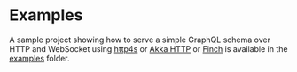 # Examples
A sample project showing how to serve a simple GraphQL schema over HTTP and WebSocket using 
[http4s](https://github.com/http4s/http4s) or
[Akka HTTP](https://doc.akka.io/docs/akka-http/current/index.html) or
[Finch](https://finagle.github.io/finch/) is available in
 the
 [examples](https://github.com/ghostdogpr/caliban/tree/master/examples/) folder.
